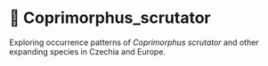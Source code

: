 # 💩 Coprimorphus_scrutator 
Exploring occurrence patterns of *Coprimorphus scrutator* and other expanding species in Czechia and Europe.
